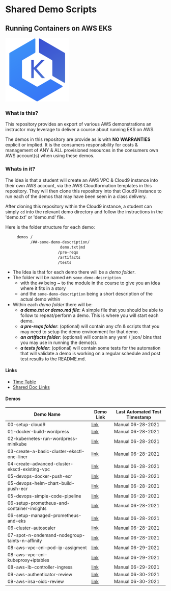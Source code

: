 # Shared Demo Scripts
## Running Containers on AWS EKS

![EKS logo](doc/images/amazon-eks.png)

### What is this?

This repository provides an export of various AWS demonstrations an instructor may leverage to deliver a course about running EKS on AWS.

The demos in this repository are provide as is with **NO WARRANTIES** explicit or implied.  It is the consumers responsibility for costs & management of ANY & ALL provisioned resources in the consumers own AWS account(s) when using these demos.


### Whats in it?

The idea is that a student will create an AWS VPC & Cloud9 instance into their own AWS account, via the AWS Cloudformation templates in this repository.  They will then clone this repository into that Cloud9 instance to run each of the demos that may have been seen in a class delivery.

After cloning this repository within the Cloud9 instance, a student can simply `cd` into the relevant demo directory and follow the instructions in the 'demo.txt' or 'demo.md' file.

Here is the folder structure for each demo:

```
     demos /
           /##-some-demo-description/
                        demo.txt|md
                       /pre-reqs
                       /artifacts
                       /tests
```

- The Idea is that for each demo there will be a _demo folder_.
- The folder will be named `##-some-demo-description`
  - with the `##` being ~ to the module in the course to give you an idea where it fits in a story
  - and the `some-demo-description` being a short description of the actual demo within
- Within each _demo folder_ there will be:
  - _**a demo.txt or demo.md file**_: A simple file that you should be able to follow to repeat/perform a demo.  This is where you will start each demo.
  - _**a pre-reqs folder**_:  (optional) will contain any cfn & scripts that you may need to setup the demo environment for that demo.
  - _**an artifacts folder**_: (optional) will contain any yaml / json/ bins that you may use in running the demo(s).           
  - _**a tests folder**_: (optional) will contain some tests for the automation that will validate a demo is working on a regular schedule and post test results to the README.md.

#### Links

- [Time Table](doc/images/timetable.png)
- [Shared Doc Links](doc/Links.md)

#### Demos

Demo Name     | Demo Link     | Last Automated Test Timestamp
--- | ---| ---
00-setup-cloud9     | [link](demos/00-setup-cloud9/demo.md)   | Manual 06-28-2021
01-docker-build-wordpress     | [link](demos/01-docker-build-wordpress/demo.md)   | Manual 06-28-2021
02-kubernetes-run-wordpress-minikube     | [link](demos/02-kubernetes-run-wordpress-minikube/demo.md)   | Manual 06-28-2021
03-create-a-basic-cluster-eksctl-one-liner     | [link](demos/03-create-a-basic-cluster-eksctl-one-liner/demo.md)   | Manual 06-28-2021
04-create-advanced-cluster-eksctl-existing-vpc     | [link](demos/04-create-advanced-cluster-eksctl-existing-vpc/demo.md)   | Manual 06-28-2021
05-devops-docker-push-ecr     | [link](demos/05-devops-docker-push-ecr/demo.md)   | Manual 06-28-2021
05-devops-helm-chart-build-push-ecr     | [link](demos/05-devops-helm-chart-build-push-ecr/demo.md)   | Manual 06-28-2021
05-devops-simple-code-pipeline     | [link](demos/05-devops-simple-code-pipeline/demo.md)   | Manual 06-28-2021
06-setup-prometheus-and-container-insights     | [link](demos/06-setup-prometheus-and-container-insights/demo.md)   | Manual 06-28-2021  
06-setup-managed-prometheus-and-eks     | [link](demos/06-setup-managed-prometheus-and-eks/demo.md)   | Manual 06-28-2021  
06-cluster-autoscaler     | [link](demos/06-cluster-autoscaler/demo.md)   | Manual 06-28-2021
07-spot-n-ondemand-nodegroup-taints-n-affinity | [link](demos/07-spot-n-ondemand-nodegroup-taints-n-affinity/demo.md)   | Manual 06-28-2021
08-aws-vpc-cni-pod-ip-assigment | [link](demos/08-aws-vpc-cni-pod-ip-assigment/demo.md)   | Manual 06-29-2021
08-aws-vpc-cni-kubeproxy+iptables | [link](demos/08-aws-vpc-cni-kubeproxy+iptables/demo.md)   | Manual 06-29-2021
08-aws-lb-controller-ingress | [link](demos/08-aws-lb-controller-ingress/demo.md)   | Manual 06-29-2021
09-aws-authenticator-review | [link](demos/09-aws-authenticator-review/demo.md)   | Manual 06-30-2021
09-aws-irsa-oidc-review | [link](demos/09-aws-irsa-oidc-review/demo.md)   | Manual 06-30-2021
